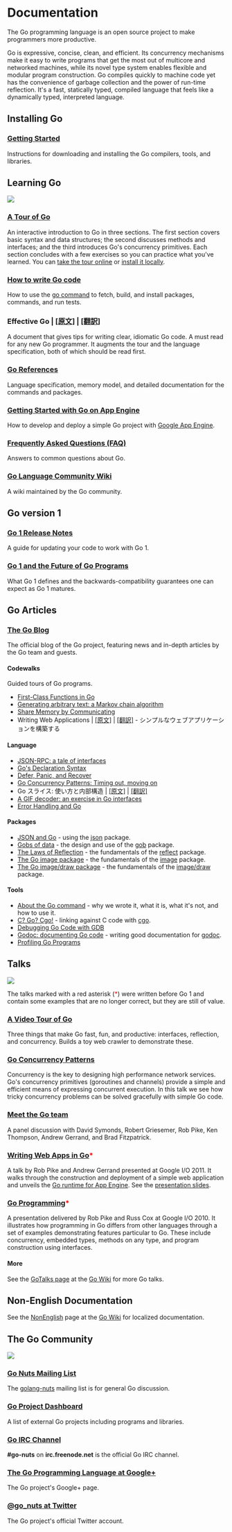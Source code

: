 <h1>Documentation</h1>




<div id="nav"></div>




<p>
The Go programming language is an open source project to make programmers more
productive.
</p>

<p>
Go is expressive, concise, clean, and efficient. Its concurrency
mechanisms make it easy to write programs that get the most out of multicore
and networked machines, while its novel type system enables flexible and
modular program construction. Go compiles quickly to machine code yet has the
convenience of garbage collection and the power of run-time reflection. It's a
fast, statically typed, compiled language that feels like a dynamically typed,
interpreted language.
</p>

<div id="manual-nav"></div>

<h2>Installing Go</h2>

<h3><a href="/doc/install">Getting Started</a></h3>
<p>
Instructions for downloading and installing the Go compilers, tools, and
libraries.
</p>


<h2 id="learning">Learning Go</h2>

<img class="gopher" src="http://golang.org/doc/gopher/doc.png"/>

<h3 id="go_tour"><a href="http://tour.golang.org/">A Tour of Go</a></h3>
<p>
An interactive introduction to Go in three sections.
The first section covers basic syntax and data structures; the second discusses
methods and interfaces; and the third introduces Go's concurrency primitives.
Each section concludes with a few exercises so you can practice what you've
learned. You can <a href="http://tour.golang.org/">take the tour online</a> or
<a href="http://code.google.com/p/go-tour/">install it locally</a>.
</p>

<h3 id="code"><a href="code.html">How to write Go code</a></h3>
<p>
How to use the <a href="/cmd/go/">go command</a> to fetch, build, and install
packages, commands, and run tests.
</p>

<h3 id="effective_go">Effective Go | <a href="http://golang.org/doc/effective_go.html">[原文]</a> | <a href="https://github.com/kwmt/golangwiki/blob/master/doc/effective_go.md">[翻訳]</a>    </h3>
<p>
A document that gives tips for writing clear, idiomatic Go code.
A must read for any new Go programmer. It augments the tour and
the language specification, both of which should be read first.
</p>

<h3 id="ref"><a href="/ref/">Go References</a></h3>
<p>Language specification, memory model, and detailed documentation for the commands and packages.</p>

<h3 id="appengine"><a href="https://developers.google.com/appengine/docs/go/gettingstarted/">Getting Started with Go on App Engine</a></h3>
<p>
How to develop and deploy a simple Go project with
<a href="https://developers.google.com/appengine/">Google App Engine</a>.
</p>

<h3 id="go_faq"><a href="go_faq.html">Frequently Asked Questions (FAQ)</a></h3>
<p>
Answers to common questions about Go.
</p>

<h3 id="wiki"><a href="http://code.google.com/p/go-wiki/wiki">Go Language Community Wiki</a></h3>
<p>A wiki maintained by the Go community.</p>

<h2 id="go1">Go version 1</h2>

<h3 id="go1notes"><a href="/doc/go1.html">Go 1 Release Notes</a></h3>
<p>
A guide for updating your code to work with Go 1.
</p>

<h3 id="go1compat"><a href="/doc/go1compat.html">Go 1 and the Future of Go Programs</a></h3>
<p>
What Go 1 defines and the backwards-compatibility guarantees one can expect as
Go 1 matures.
</p>

<h2 id="articles">Go Articles</h2>

<h3 id="blog"><a href="http://blog.golang.org/">The Go Blog</a></h3>
<p>The official blog of the Go project, featuring news and in-depth articles by
the Go team and guests.</p>

<h4>Codewalks</h4>
<p>
Guided tours of Go programs.
</p>
<ul>
<li><a href="/doc/codewalk/functions">First-Class Functions in Go</a></li>
<li><a href="/doc/codewalk/markov">Generating arbitrary text: a Markov chain algorithm</a></li>
<li><a href="/doc/codewalk/sharemem">Share Memory by Communicating</a></li>
<li>Writing Web Applications | <a href="http://golang.org/doc/articles/wiki/">[原文]</a> | <a href="https://github.com/kwmt/golangwiki/blob/master/doc/articles/wiki.md">[翻訳]</a> - シンプルなウェブアプリケーションを構築する</li>
</ul>

<h4>Language</h4>
<ul>
<li><a href="/doc/articles/json_rpc_tale_of_interfaces.html">JSON-RPC: a tale of interfaces</a></li>
<li><a href="/doc/articles/gos_declaration_syntax.html">Go's Declaration Syntax</a></li>
<li><a href="/doc/articles/defer_panic_recover.html">Defer, Panic, and Recover</a></li>
<li><a href="/doc/articles/concurrency_patterns.html">Go Concurrency Patterns: Timing out, moving on</a></li>
<li>Go スライス: 使い方と内部構造 | <a href="http://golang.org/doc/articles/slices_usage_and_internals.html">[原文]</a> | <a href="https://github.com/kwmt/golangwiki/blob/master/doc/articles/slices_usage_and_internals.md">[翻訳]</a></li>
<li><a href="http://blog.golang.org/2011/05/gif-decoder-exercise-in-go-interfaces.html">A GIF decoder: an exercise in Go interfaces</a></li>
<li><a href="/doc/articles/error_handling.html">Error Handling and Go</a></li>
</ul>

<h4>Packages</h4>
<ul>
<li><a href="/doc/articles/json_and_go.html">JSON and Go</a> - using the <a href="/pkg/encoding/json/">json</a> package.</li>
<li><a href="/doc/articles/gobs_of_data.html">Gobs of data</a> - the design and use of the <a href="/pkg/encoding/gob/">gob</a> package.</li>
<li><a href="/doc/articles/laws_of_reflection.html">The Laws of Reflection</a> - the fundamentals of the <a href="/pkg/reflect/">reflect</a> package.</li>
<li><a href="/doc/articles/image_package.html">The Go image package</a> - the fundamentals of the <a href="/pkg/image/">image</a> package.</li>
<li><a href="/doc/articles/image_draw.html">The Go image/draw package</a> - the fundamentals of the <a href="/pkg/image/draw/">image/draw</a> package.</li>
</ul>

<h4>Tools</h4>
<ul>
<li><a href="/doc/articles/go_command.html">About the Go command</a> - why we wrote it, what it is, what it's not, and how to use it.</li>
<li><a href="/doc/articles/c_go_cgo.html">C? Go? Cgo!</a> - linking against C code with <a href="/cmd/cgo/">cgo</a>.</li>
<li><a href="/doc/gdb">Debugging Go Code with GDB</a></li>
<li><a href="/doc/articles/godoc_documenting_go_code.html">Godoc: documenting Go code</a> - writing good documentation for <a href="/cmd/godoc/">godoc</a>.</li>
<li><a href="http://blog.golang.org/2011/06/profiling-go-programs.html">Profiling Go Programs</a></li>
</ul>

<h2 id="talks">Talks</h2>

<img class="gopher" src="/doc/gopher/talks.png"/>

<p>
The talks marked with a red asterisk (<font color="red">*</font>) were written
before Go 1 and contain some examples that are no longer correct, but they are
still of value.
</p>

<h3 id="video_tour_of_go"><a href="http://research.swtch.com/gotour">A Video Tour of Go</a></h3>
<p>
Three things that make Go fast, fun, and productive:
interfaces, reflection, and concurrency. Builds a toy web crawler to
demonstrate these.
</p>

<h3 id="go_concurrency_patterns"><a href="http://www.youtube.com/watch?v=f6kdp27TYZs">Go Concurrency Patterns</a></h3>
<p>
Concurrency is the key to designing high performance network services. Go's concurrency primitives (goroutines and channels) provide a simple and efficient means of expressing concurrent execution. In this talk we see how tricky concurrency problems can be solved gracefully with simple Go code.
</p>

<h3 id="meet_the_go_team"><a href="http://www.youtube.com/watch?v=sln-gJaURzk">Meet the Go team</a></h3>
<p>
A panel discussion with David Symonds, Robert Griesemer, Rob Pike, Ken Thompson, Andrew Gerrand, and Brad Fitzpatrick.
</p>

<h3 id="writing_web_apps"><a href="http://www.youtube.com/watch?v=-i0hat7pdpk">Writing Web Apps in Go</a><font color="red">*</font></h3>
<p>
A talk by Rob Pike and Andrew Gerrand presented at Google I/O 2011.
It walks through the construction and deployment of a simple web application
and unveils the <a href="http://blog.golang.org/2011/05/go-and-google-app-engine.html">Go runtime for App Engine</a>.
See the <a href="http://talks.golang.org/2011/Writing_Web_Apps_in_Go.pdf">presentation slides</a>.
</p>

<h3 id="go_programming"><a href="http://www.youtube.com/watch?v=jgVhBThJdXc">Go Programming</a><font color="red">*</font></h3>
<p>
A presentation delivered by Rob Pike and Russ Cox at Google I/O 2010.  It
illustrates how programming in Go differs from other languages through a set of
examples demonstrating features particular to Go.  These include concurrency,
embedded types, methods on any type, and program construction using interfaces.
</p>

<h4 id="talks_more">More</h4>
<p>
See the <a href="http://code.google.com/p/go-wiki/wiki/GoTalks">GoTalks
page</a> at the <a href="http://code.google.com/p/go-wiki/wiki">Go Wiki</a> for
more Go talks.
</p>

<h2 id="nonenglish">Non-English Documentation</h2>

<p>
See the <a href="http://code.google.com/p/go-wiki/wiki/NonEnglish">NonEnglish</a> page
at the <a href="http://code.google.com/p/go-wiki/wiki">Go Wiki</a> for localized
documentation.
</p>

<h2 id="community">The Go Community</h2>

<img class="gopher" src="/doc/gopher/project.png"/>

<h3 id="mailinglist"><a href="http://groups.google.com/group/golang-nuts">Go Nuts Mailing List</a></h3>
<p>The <a href="http://groups.google.com/group/golang-nuts">golang-nuts</a>
mailing list is for general Go discussion.</p>

<h3 id="projects"><a href="http://godashboard.appspot.com/project">Go Project Dashboard</a></h3>
<p>A list of external Go projects including programs and libraries.</p>

<h3 id="irc"><a href="irc:irc.freenode.net/go-nuts">Go IRC Channel</a></h3>
<p><b>#go-nuts</b> on <b>irc.freenode.net</b> is the official Go IRC channel.</p>

<h3 id="plus"><a href="https://plus.google.com/101406623878176903605/posts">The Go Programming Language at Google+</a></h3>
<p>The Go project's Google+ page.</p>

<h3 id="twitter"><a href="http://twitter.com/go_nuts">@go_nuts at Twitter</a></h3>
<p>The Go project's official Twitter account.</p>





